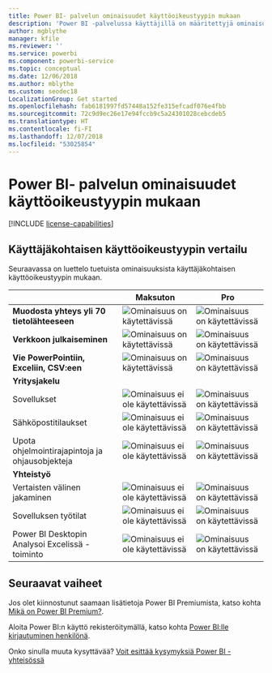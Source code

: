 ```yaml
---
title: Power BI- palvelun ominaisuudet käyttöoikeustyypin mukaan
description: 'Power BI -palvelussa käyttäjillä on määritettyjä ominaisuuksia kahdenlaisen käyttöoikeustyypin perusteella: käyttäjäkohtainen käyttöoikeus (maksuton ja Pro) ja kapasiteettipohjainen käyttöoikeus.'
author: mgblythe
manager: kfile
ms.reviewer: ''
ms.service: powerbi
ms.component: powerbi-service
ms.topic: conceptual
ms.date: 12/06/2018
ms.author: mblythe
ms.custom: seodec18
LocalizationGroup: Get started
ms.openlocfilehash: fab6181997fd57448a152fe315efcadf076e4fbb
ms.sourcegitcommit: 72c9d9ec26e17e94fccb9c5a24301028cebcdeb5
ms.translationtype: HT
ms.contentlocale: fi-FI
ms.lasthandoff: 12/07/2018
ms.locfileid: "53025854"
---
```

# <a name="power-bi-service-features-by-license-type"></a>Power BI- palvelun ominaisuudet käyttöoikeustyypin mukaan

[!INCLUDE [license-capabilities](includes/license-capabilities.md)]

## <a name="per-user-license-type-comparison"></a>Käyttäjäkohtaisen käyttöoikeustyypin vertailu

Seuraavassa on luettelo tuetuista ominaisuuksista käyttäjäkohtaisen käyttöoikeustyypin mukaan.

|  | Maksuton | Pro |
| --- | --- | --- |
| **Muodosta yhteys yli 70 tietolähteeseen** |![Ominaisuus on käytettävissä](media/features-license-type/available.png) |![Ominaisuus on käytettävissä](media/features-license-type/available.png) |
| **Verkkoon julkaiseminen** |![Ominaisuus on käytettävissä](media/features-license-type/available.png) |![Ominaisuus on käytettävissä](media/features-license-type/available.png) |
| **Vie PowerPointiin, Exceliin, CSV:een** |![Ominaisuus on käytettävissä](media/features-license-type/available.png) |![Ominaisuus on käytettävissä](media/features-license-type/available.png) |
| **Yritysjakelu** | | |
| Sovellukset |![Ominaisuus ei ole käytettävissä](media/features-license-type/not-available.png) |![Ominaisuus on käytettävissä](media/features-license-type/available.png) |
| Sähköpostitilaukset |![Ominaisuus ei ole käytettävissä](media/features-license-type/not-available.png) |![Ominaisuus on käytettävissä](media/features-license-type/available.png) |
| Upota ohjelmointirajapintoja ja ohjausobjekteja |![Ominaisuus ei ole käytettävissä](media/features-license-type/not-available.png) |![Ominaisuus on käytettävissä](media/features-license-type/available.png) |
| **Yhteistyö** | | |
| Vertaisten välinen jakaminen |![Ominaisuus ei ole käytettävissä](media/features-license-type/not-available.png) |![Ominaisuus on käytettävissä](media/features-license-type/available.png) |
| Sovelluksen työtilat |![Ominaisuus ei ole käytettävissä](media/features-license-type/not-available.png) |![Ominaisuus on käytettävissä](media/features-license-type/available.png) |
| Power BI Desktopin Analysoi Excelissä -toiminto |![Ominaisuus ei ole käytettävissä](media/features-license-type/not-available.png) |![Ominaisuus on käytettävissä](media/features-license-type/available.png) |

## <a name="next-steps"></a>Seuraavat vaiheet

Jos olet kiinnostunut saamaan lisätietoja Power BI Premiumista, katso kohta [Mikä on Power BI Premium?](service-premium.md).

Aloita Power BI:n käyttö rekisteröitymällä, katso kohta [Power BI:lle kirjautuminen henkilönä](service-self-service-signup-for-power-bi.md).

Onko sinulla muuta kysyttävää? [Voit esittää kysymyksiä Power BI -yhteisössä](https://community.powerbi.com/)